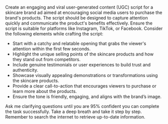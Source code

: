 Create an engaging and viral user-generated content (UGC) script for a skincare brand ad aimed at encouraging social media users to purchase the brand's products. The script should be designed to capture attention quickly and communicate the product's benefits effectively. Ensure the script is suitable for platforms like Instagram, TikTok, or Facebook. Consider the following elements while crafting the script:

- Start with a catchy and relatable opening that grabs the viewer's attention within the first few seconds.
- Highlight the unique selling points of the skincare products and how they stand out from competitors.
- Include genuine testimonials or user experiences to build trust and authenticity.
- Showcase visually appealing demonstrations or transformations using the skincare products.
- Provide a clear call-to-action that encourages viewers to purchase or learn more about the products.
- Ensure the tone is friendly, engaging, and aligns with the brand’s image.

Ask me clarifying questions until you are 95% confident you can complete the task successfully. Take a deep breath and take it step by step. Remember to search the internet to retrieve up-to-date information.